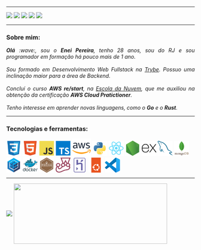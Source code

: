 -----

<div>
  <a href="https://www.github.com/eneipereira" target="_blank"><img src="https://img.shields.io/badge/GitHub-100000?style=for-the-badge&logo=github&logoColor=white" /></a>
  <a href="https://www.linkedin/in/eneipereira" target="_blank"><img src="https://img.shields.io/badge/LinkedIn-0077B5?style=for-the-badge&logo=linkedin&logoColor=white" /></a>
  <a href="mailto:eneipereira.dev@gmail.com" target="_blank"><img src="https://img.shields.io/badge/Gmail-D14836?style=for-the-badge&logo=gmail&logoColor=white" /></a>
  <a href="mailto:eneipereira@outlook.com.br" target="_blank"><img src="https://img.shields.io/badge/Microsoft_Outlook-0078D4?style=for-the-badge&logo=microsoft-outlook&logoColor=white" /></a>
  <a href="https://wa.me/5521974063278" target="_blank"><img src="https://img.shields.io/badge/WhatsApp-25D366?style=for-the-badge&logo=whatsapp&logoColor=white" /></a>
</div>

-----

### Sobre mim:
<div align="justify">
  <i><b>Olá</b> :wave:, sou o <b>Enei Pereira</b>, tenho 28 anos, sou do RJ e sou programador em formação há pouco mais de 1 ano.</i>
  <br/>
  <br/>
  <i>Sou formado em Desenvolvimento Web Fullstack na <a href="https://www.betrybe.com/" target="_blank">Trybe</a>. Possuo uma inclinação maior para a área de Backend.</i>
  <br/>
  <br/>
  <i>Concluí o curso <b>AWS re/start</b>, na <a href="https://escoladanuvem.org/" target="_blank">Escola da Nuvem</a>, que me auxiliou na obtenção da certificação <b>AWS Cloud Pratictioner</b>.</i>
  <br/>
  <br/>
  <i>Tenho interesse em aprender novas linguagens, como o <b>Go</b> e o <b>Rust</b>.</i>
</div>

-----

### Tecnologias e ferramentas:

<div style="display: inline_block">
  <a href="https://www.w3schools.com/css/" target="_blank"><img align="center" height="40" width="40" title="CSS3" src="https://raw.githubusercontent.com/devicons/devicon/master/icons/css3/css3-original.svg" /></a>
  <a href="https://www.w3schools.com/html/" target="_blank"><img align="center" height="40" width="40" title="HTML5" src="https://raw.githubusercontent.com/devicons/devicon/master/icons/html5/html5-original.svg" /></a>
  <a href="https://www.w3schools.com/js/" target="_blank"><img align="center" height="40" width="40" title="JS" src="https://raw.githubusercontent.com/devicons/devicon/master/icons/javascript/javascript-original.svg" /></a>
  <a href="https://www.typescriptlang.org/" target="_blank"><img align="center" height="40" width="40" title="TS" src="https://raw.githubusercontent.com/devicons/devicon/master/icons/typescript/typescript-original.svg" /></a>
  <a href="https://aws.amazon.com/" target="_blank"><img align="center" height="50" width="50" title="AWS" src="https://raw.githubusercontent.com/devicons/devicon/master/icons/amazonwebservices/amazonwebservices-original-wordmark.svg" /></a>
  <a href="https://www.python.org/" target="_blank"><img align="center" height="40" width="40" title="Python" src="https://raw.githubusercontent.com/devicons/devicon/master/icons/python/python-original.svg" /></a>
  <a href="https://pt-br.reactjs.org/" target="_blank"><img align="center" height="40" width="40" title="React" src="https://raw.githubusercontent.com/devicons/devicon/master/icons/react/react-original.svg" /></a>
  <a href="https://nodejs.org/en/" target="_blank"><img align="center" height="40" width="40" title="Node" src="https://raw.githubusercontent.com/devicons/devicon/master/icons/nodejs/nodejs-original.svg" /></a>
  <a href="https://expressjs.com" target="_blank"><img align="center" height="40" width="40" title="Express" src="https://raw.githubusercontent.com/devicons/devicon/master/icons/express/express-original.svg" /></a>
  <a href="https://www.mysql.com/" target="_blank"><img align="center" height="40" width="40" title="MySQL" src="https://raw.githubusercontent.com/devicons/devicon/master/icons/mysql/mysql-original.svg" /></a>
  <a href="https://www.mongodb.com/pt-br" target="_blank"><img align="center" height="40" width="40" title="MongoDB" src="https://raw.githubusercontent.com/devicons/devicon/master/icons/mongodb/mongodb-original-wordmark.svg" /></a>
  <a href="https://sequelize.org/" target="_blank"><img align="center" height="40" width="40" title="Sequelize" src="https://raw.githubusercontent.com/devicons/devicon/master/icons/sequelize/sequelize-original.svg" /></a>
  <a href="https://www.docker.com/" target="_blank"><img align="center" height="40" width="40" title="Docker" src="https://raw.githubusercontent.com/devicons/devicon/master/icons/docker/docker-original-wordmark.svg" /></a>
  <a href="https://mochajs.org/" target="_blank"><img align="center" height="40" width="40" title="Mocha" src="https://raw.githubusercontent.com/devicons/devicon/master/icons/mocha/mocha-plain.svg" /></a>
  <a href="https://jestjs.io/pt-BR/" target="_blank"><img align="center" height="40" width="40" title="Jest" src="https://raw.githubusercontent.com/devicons/devicon/master/icons/jest/jest-plain.svg" /></a>
  <a href="https://www.heroku.com/" target="_blank"><img align="center" height="40" width="40" title="Heroku" src="https://raw.githubusercontent.com/devicons/devicon/master/icons/heroku/heroku-original.svg" /></a>
  <a href="https://ubuntu.com/" target="_blank"><img align="center" height="40" width="40" title="Ubuntu" src="https://raw.githubusercontent.com/devicons/devicon/master/icons/ubuntu/ubuntu-plain.svg" /></a>
  <a href="https://code.visualstudio.com/" target="_blank"><img align="center" height="40" width="40" title="Vscode" src="https://raw.githubusercontent.com/devicons/devicon/master/icons/vscode/vscode-original.svg" /></a>
</div>

-----

<div>
  <img width="410px" align="center" src="https://github-readme-stats.vercel.app/api?username=eneipereira&show_icons=true&theme=dark#gh-dark-mode-only" />
  <img width="410px" height="161.51px" align="center" src="https://github-readme-stats.vercel.app/api/top-langs/?username=eneipereira&layout=compact&theme=dark#gh-dark-mode-only" />
 </div>
